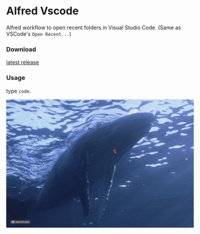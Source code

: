 # Alfred Vscode

Alfred workflow to open recent folders in Visual Studio Code. (Same as VSCode's `Open Recent...`)

### Download

[latest release](https://github.com/ischaojie/alfred-vscode/releases)

### Usage
type `code`.

![show](show.gif)
